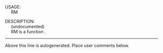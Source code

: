 USAGE:  
&nbsp;&nbsp;&nbsp;&nbsp;&nbsp;RM&nbsp;&nbsp;  
  
DESCRIPTION:  
&nbsp;&nbsp;&nbsp;&nbsp;&nbsp;(undocumented)  
&nbsp;&nbsp;&nbsp;&nbsp;&nbsp;RM&nbsp;is&nbsp;a&nbsp;function&nbsp;.  
___
Above this line is autogenerated. Place user comments below.